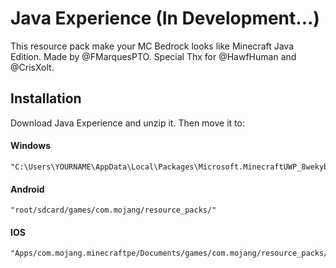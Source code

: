 # Java Experience (In Development...)
This resource pack make your MC Bedrock looks like Minecraft Java Edition. Made by @FMarquesPTO. Special Thx for @HawfHuman and @CrisXolt.

## Installation
Download Java Experience and unzip it. Then move it to:

#### Windows
```
"C:\Users\YOURNAME\AppData\Local\Packages\Microsoft.MinecraftUWP_8wekyb3d8bbwe\LocalState\games\com.mojang\resource_packs/"
```
#### Android
```
"root/sdcard/games/com.mojang/resource_packs/"
```
#### IOS
```
"Apps/com.mojang.minecraftpe/Documents/games/com.mojang/resource_packs/"
```
